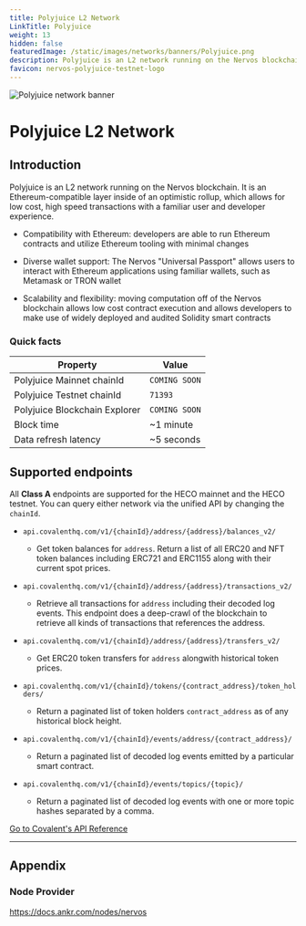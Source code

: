 ```yaml
---
title: Polyjuice L2 Network
LinkTitle: Polyjuice
weight: 13
hidden: false
featuredImage: /static/images/networks/banners/Polyjuice.png
description: Polyjuice is an L2 network running on the Nervos blockchain. It is an Ethereum-compatible layer inside of an optimistic rollup, which allows for low cost, high speed transactions with a familiar user and developer experience.
favicon: nervos-polyjuice-testnet-logo
---
```


![Polyjuice network banner](/static/images/networks/banners/Polyjuice.png)

# Polyjuice L2 Network

## Introduction

Polyjuice is an L2 network running on the Nervos blockchain. It is an Ethereum-compatible layer inside of an optimistic rollup, which allows for low cost, high speed transactions with a familiar user and developer experience.

- Compatibility with Ethereum: developers are able to run Ethereum contracts and utilize Ethereum tooling with minimal changes

- Diverse wallet support: The Nervos "Universal Passport" allows users  to interact with Ethereum applications using familiar wallets, such as Metamask or TRON wallet

- Scalability and flexibility: moving computation off of the Nervos blockchain allows low cost contract execution and allows developers to make use of widely deployed and audited Solidity smart contracts
### Quick facts

<TableWrap>

|Property|Value|
|---|---|
|Polyjuice Mainnet chainId|`COMING SOON`|
|Polyjuice Testnet chainId|`71393`|
|Polyjuice Blockchain Explorer|`COMING SOON`|
|Block time|~1 minute|
|Data refresh latency | ~5 seconds|

</TableWrap>


## Supported endpoints

<Aside>

All __Class A__ endpoints are supported for the HECO mainnet and the HECO testnet. You can query either network via the unified API by changing the `chainId`.

</Aside>


<Definitions>

- `api.covalenthq.com/v1/{chainId}/address/{address}/balances_v2/` 
  - Get token balances for `address`. Return a list of all ERC20 and NFT token balances including ERC721 and ERC1155 along with their current spot prices.

- `api.covalenthq.com/v1/{chainId}/address/{address}/transactions_v2/` 
  - Retrieve all transactions for `address` including their decoded log events. This endpoint does a deep-crawl of the blockchain to retrieve all kinds of transactions that references the address.

- `api.covalenthq.com/v1/{chainId}/address/{address}/transfers_v2/` 
  - Get ERC20 token transfers for `address` alongwith historical token prices.

- `api.covalenthq.com/v1/{chainId}/tokens/{contract_address}/token_holders/` 
  - Return a paginated list of token holders `contract_address` as of any historical block height.

- `api.covalenthq.com/v1/{chainId}/events/address/{contract_address}/` 
  - Return a paginated list of decoded log events emitted by a particular smart contract.

- `api.covalenthq.com/v1/{chainId}/events/topics/{topic}/` 
  - Return a paginated list of decoded log events with one or more topic hashes separated by a comma.

</Definitions>



<a target="_blank" class="Button Button-is-docs-primary" href="https://www.covalenthq.com/docs/api/">Go to Covalent's API Reference</a>

--- 


## Appendix


### Node Provider

https://docs.ankr.com/nodes/nervos